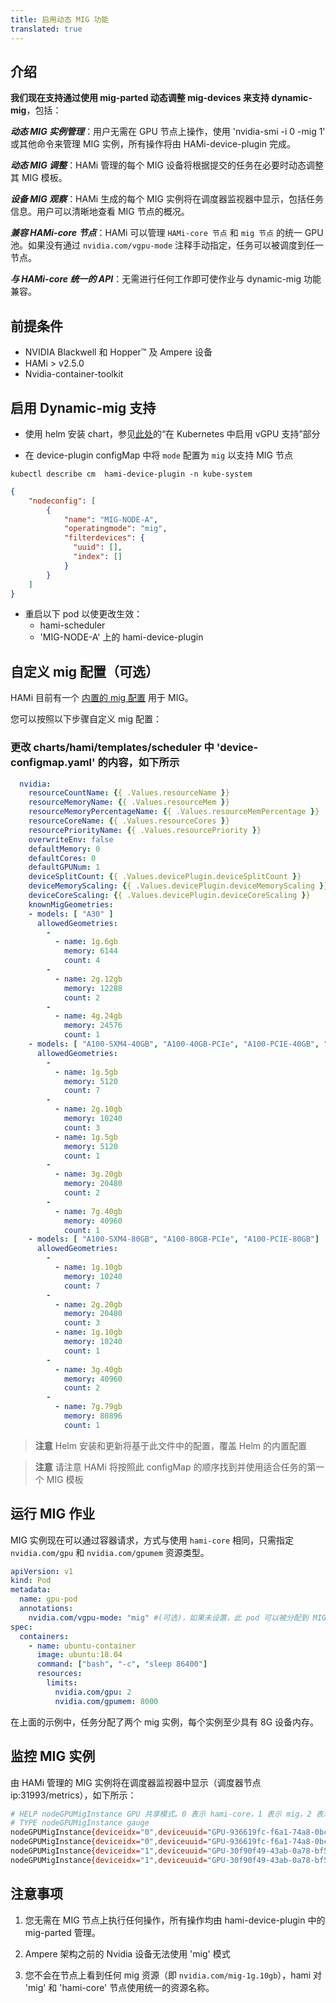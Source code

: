 ```yaml
---
title: 启用动态 MIG 功能
translated: true
---
```


## 介绍

**我们现在支持通过使用 mig-parted 动态调整 mig-devices 来支持 dynamic-mig**，包括：

***动态 MIG 实例管理***：用户无需在 GPU 节点上操作，使用 'nvidia-smi -i 0 -mig 1' 或其他命令来管理 MIG 实例，所有操作将由 HAMi-device-plugin 完成。

***动态 MIG 调整***：HAMi 管理的每个 MIG 设备将根据提交的任务在必要时动态调整其 MIG 模板。

***设备 MIG 观察***：HAMi 生成的每个 MIG 实例将在调度器监视器中显示，包括任务信息。用户可以清晰地查看 MIG 节点的概况。

***兼容 HAMi-core 节点***：HAMi 可以管理 `HAMi-core 节点` 和 `mig 节点` 的统一 GPU 池。如果没有通过 `nvidia.com/vgpu-mode` 注释手动指定，任务可以被调度到任一节点。

***与 HAMi-core 统一的 API***：无需进行任何工作即可使作业与 dynamic-mig 功能兼容。

## 前提条件

* NVIDIA Blackwell 和 Hopper™ 及 Ampere 设备
* HAMi > v2.5.0
* Nvidia-container-toolkit

## 启用 Dynamic-mig 支持

* 使用 helm 安装 chart，参见[此处](https://github.com/Project-HAMi/HAMi#enabling-vgpu-support-in-kubernetes)的“在 Kubernetes 中启用 vGPU 支持”部分

* 在 device-plugin configMap 中将 `mode` 配置为 `mig` 以支持 MIG 节点
```
kubectl describe cm  hami-device-plugin -n kube-system
```

```json
{
    "nodeconfig": [
        {
            "name": "MIG-NODE-A",
            "operatingmode": "mig",
            "filterdevices": {
              "uuid": [],
              "index": []
            }
        }
    ]
}
```

* 重启以下 pod 以使更改生效：
  * hami-scheduler 
  * 'MIG-NODE-A' 上的 hami-device-plugin

## 自定义 mig 配置（可选）
HAMi 目前有一个 [内置的 mig 配置](https://github.com/Project-HAMi/HAMi/blob/master/charts/hami/templates/scheduler/device-configmap.yaml) 用于 MIG。

您可以按照以下步骤自定义 mig 配置：

  ### 更改 charts/hami/templates/scheduler 中 'device-configmap.yaml' 的内容，如下所示

  ```yaml
    nvidia:
      resourceCountName: {{ .Values.resourceName }}
      resourceMemoryName: {{ .Values.resourceMem }}
      resourceMemoryPercentageName: {{ .Values.resourceMemPercentage }}
      resourceCoreName: {{ .Values.resourceCores }}
      resourcePriorityName: {{ .Values.resourcePriority }}
      overwriteEnv: false
      defaultMemory: 0
      defaultCores: 0
      defaultGPUNum: 1
      deviceSplitCount: {{ .Values.devicePlugin.deviceSplitCount }}
      deviceMemoryScaling: {{ .Values.devicePlugin.deviceMemoryScaling }}
      deviceCoreScaling: {{ .Values.devicePlugin.deviceCoreScaling }}
      knownMigGeometries:
      - models: [ "A30" ]
        allowedGeometries:
          - 
            - name: 1g.6gb
              memory: 6144
              count: 4
          - 
            - name: 2g.12gb
              memory: 12288
              count: 2
          - 
            - name: 4g.24gb
              memory: 24576
              count: 1
      - models: [ "A100-SXM4-40GB", "A100-40GB-PCIe", "A100-PCIE-40GB", "A100-SXM4-40GB" ]
        allowedGeometries:
          - 
            - name: 1g.5gb
              memory: 5120
              count: 7
          - 
            - name: 2g.10gb
              memory: 10240
              count: 3
            - name: 1g.5gb
              memory: 5120
              count: 1
          - 
            - name: 3g.20gb
              memory: 20480
              count: 2
          - 
            - name: 7g.40gb
              memory: 40960
              count: 1
      - models: [ "A100-SXM4-80GB", "A100-80GB-PCIe", "A100-PCIE-80GB"]
        allowedGeometries:
          - 
            - name: 1g.10gb
              memory: 10240
              count: 7
          - 
            - name: 2g.20gb
              memory: 20480
              count: 3
            - name: 1g.10gb
              memory: 10240
              count: 1
          - 
            - name: 3g.40gb
              memory: 40960
              count: 2
          - 
            - name: 7g.79gb
              memory: 80896
              count: 1
  ```

  > **注意** Helm 安装和更新将基于此文件中的配置，覆盖 Helm 的内置配置

  > **注意** 请注意 HAMi 将按照此 configMap 的顺序找到并使用适合任务的第一个 MIG 模板

## 运行 MIG 作业

MIG 实例现在可以通过容器请求，方式与使用 `hami-core` 相同，只需指定 `nvidia.com/gpu` 和 `nvidia.com/gpumem` 资源类型。

```yaml
apiVersion: v1
kind: Pod
metadata:
  name: gpu-pod
  annotations:
    nvidia.com/vgpu-mode: "mig" #(可选)，如果未设置，此 pod 可以被分配到 MIG 实例或 hami-core 实例
spec:
  containers:
    - name: ubuntu-container
      image: ubuntu:18.04
      command: ["bash", "-c", "sleep 86400"]
      resources:
        limits:
          nvidia.com/gpu: 2 
          nvidia.com/gpumem: 8000
```

在上面的示例中，任务分配了两个 mig 实例，每个实例至少具有 8G 设备内存。

## 监控 MIG 实例

由 HAMi 管理的 MIG 实例将在调度器监视器中显示（调度器节点 ip:31993/metrics），如下所示：

```bash
# HELP nodeGPUMigInstance GPU 共享模式。0 表示 hami-core，1 表示 mig，2 表示 mps
# TYPE nodeGPUMigInstance gauge
nodeGPUMigInstance{deviceidx="0",deviceuuid="GPU-936619fc-f6a1-74a8-0bc6-ecf6b3269313",migname="3g.20gb-0",nodeid="aio-node15",zone="vGPU"} 1
nodeGPUMigInstance{deviceidx="0",deviceuuid="GPU-936619fc-f6a1-74a8-0bc6-ecf6b3269313",migname="3g.20gb-1",nodeid="aio-node15",zone="vGPU"} 0
nodeGPUMigInstance{deviceidx="1",deviceuuid="GPU-30f90f49-43ab-0a78-bf5c-93ed41ef2da2",migname="3g.20gb-0",nodeid="aio-node15",zone="vGPU"} 1
nodeGPUMigInstance{deviceidx="1",deviceuuid="GPU-30f90f49-43ab-0a78-bf5c-93ed41ef2da2",migname="3g.20gb-1",nodeid="aio-node15",zone="vGPU"} 1
```

## 注意事项

1. 您无需在 MIG 节点上执行任何操作，所有操作均由 hami-device-plugin 中的 mig-parted 管理。

2. Ampere 架构之前的 Nvidia 设备无法使用 'mig' 模式

3. 您不会在节点上看到任何 mig 资源（即 `nvidia.com/mig-1g.10gb`），hami 对 'mig' 和 'hami-core' 节点使用统一的资源名称。